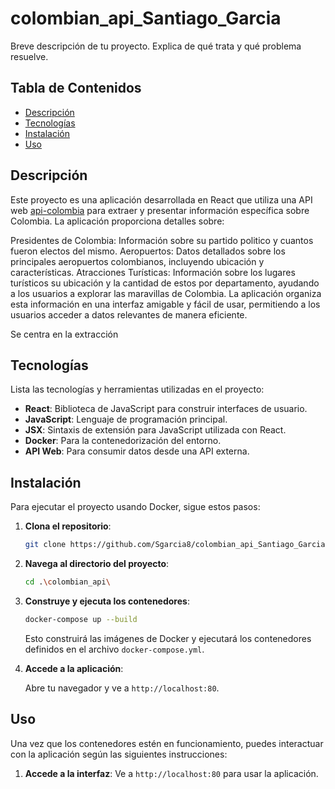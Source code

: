 # colombian_api_Santiago_Garcia
Breve descripción de tu proyecto. Explica de qué trata y qué problema resuelve.

## Tabla de Contenidos

- [Descripción](#descripción)
- [Tecnologías](#tecnologías)
- [Instalación](#instalación)
- [Uso](#uso)

## Descripción

Este proyecto es una aplicación desarrollada en React que utiliza una API web [api-colombia](https://api-colombia.com/) para extraer y presentar información específica sobre Colombia. La aplicación proporciona detalles sobre:

Presidentes de Colombia: Información sobre su partido politico y cuantos fueron electos del mismo.
Aeropuertos: Datos detallados sobre los principales aeropuertos colombianos, incluyendo ubicación y características.
Atracciones Turísticas: Información sobre los lugares turísticos su ubicación y la cantidad de estos por departamento, ayudando a los usuarios a explorar las maravillas de Colombia.
La aplicación organiza esta información en una interfaz amigable y fácil de usar, permitiendo a los usuarios acceder a datos relevantes de manera eficiente.


Se centra en la extracción 

## Tecnologías

Lista las tecnologías y herramientas utilizadas en el proyecto:

- **React**: Biblioteca de JavaScript para construir interfaces de usuario.
- **JavaScript**: Lenguaje de programación principal.
- **JSX**: Sintaxis de extensión para JavaScript utilizada con React.
- **Docker**: Para la contenedorización del entorno.
- **API Web**: Para consumir datos desde una API externa.

## Instalación

Para ejecutar el proyecto usando Docker, sigue estos pasos:

1. **Clona el repositorio**:

    ```bash
    git clone https://github.com/Sgarcia8/colombian_api_Santiago_Garcia.git
    ```

2. **Navega al directorio del proyecto**:

    ```bash
    cd .\colombian_api\
    ```

3. **Construye y ejecuta los contenedores**:

    ```bash
    docker-compose up --build
    ```

    Esto construirá las imágenes de Docker y ejecutará los contenedores definidos en el archivo `docker-compose.yml`.

4. **Accede a la aplicación**:

    Abre tu navegador y ve a `http://localhost:80`.

## Uso

Una vez que los contenedores estén en funcionamiento, puedes interactuar con la aplicación según las siguientes instrucciones:

1. **Accede a la interfaz**: Ve a `http://localhost:80` para usar la aplicación.

